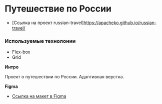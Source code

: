 # Путешествие по России
* [Ссылка на проект russian-travel]https://apacheko.github.io/russian-travel/

### Используемые технолонии
* Flex-box
* Grid


**Интро**

Проект о путешествии по России. Адаптивная верстка.

**Figma**

* [Ссылка на макет в Figma](https://www.figma.com/file/5S2WSbEFL6awjVWJ0NWL8Q/Sprint-3_-Russia-_-desktop-mobile?node-id=28503%3A0)
